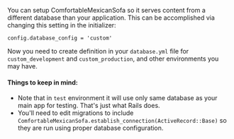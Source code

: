 You can setup ComfortableMexicanSofa so it serves content from a different database than your application. This can be accomplished via changing this setting in the initializer:

    config.database_config = 'custom'

Now you need to create definition in your `database.yml` file for `custom_development` and `custom_production`, and other environments you may have. 

#### Things to keep in mind:
- Note that in `test` environment it will use only same database as your main app for testing. That's just what Rails does.
- You'll need to edit migrations to include `ComfortableMexicanSofa.establish_connection(ActiveRecord::Base)` so they are run using proper database configuration.